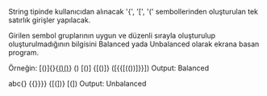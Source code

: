 String tipinde kullanıcıdan alınacak '{', '[', '(' sembollerinden oluşturulan tek satırlık girişler yapılacak.


Girilen sembol gruplarının uygun ve düzenli sırayla oluşturulup oluşturulmadığının bilgisini Balanced yada Unbalanced olarak ekrana basan program.

Örneğin: 
[()]{}{[()()]()}
()
[()]
{[()]}
([{{[(())]}}])
Output: Balanced

abc[](){}
{{[]()}}}}
{[(])}
[(]) 
Output: Unbalanced

